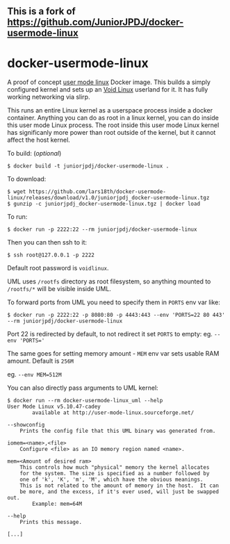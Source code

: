## This is a fork of https://github.com/JuniorJPDJ/docker-usermode-linux

# docker-usermode-linux

A proof of concept [user mode linux](https://en.wikipedia.org/wiki/User-mode_Linux)
Docker image. This builds a simply configured kernel and sets up an [Void Linux](https://voidlinux.org/)
userland for it. It has fully working networking via slirp.

This runs an entire Linux kernel as a userspace process inside a docker container.
Anything you can do as root in a linux kernel, you can do inside this user mode
Linux process. The root inside this user mode Linux kernel has significanly more
power than root outside of the kernel, but it cannot affect the host kernel.


To build: (_optional_)

```shell
$ docker build -t juniorjpdj/docker-usermode-linux .
```

To download:

```shell
$ wget https://github.com/lars18th/docker-usermode-linux/releases/download/v1.0/juniorjpdj_docker-usermode-linux.tgz
$ gunzip -c juniorjpdj_docker-usermode-linux.tgz | docker load
```

To run:

```shell
$ docker run -p 2222:22 --rm juniorjpdj/docker-usermode-linux
```

Then you can then ssh to it:

```shell
$ ssh root@127.0.0.1 -p 2222
```
Default root password is `voidlinux`.

UML uses `/rootfs` directory as root filesystem, so anything mounted to `/rootfs/*` will be visible inside UML.

To forward ports from UML you need to specify them in `PORTS` env var like:

```
$ docker run -p 2222:22 -p 8080:80 -p 4443:443 --env 'PORTS=22 80 443' --rm juniorjpdj/docker-usermode-linux
```

Port 22 is redirected by default, to not redirect it set `PORTS` to empty:
eg. `--env 'PORTS='`

The same goes for setting memory amount - `MEM` env var sets usable RAM amount. Default is `256M`

eg. `--env MEM=512M`

You can also directly pass arguments to UML kernel:

```shell
$ docker run --rm docker-usermode-linux_uml --help
User Mode Linux v5.10.47-cadey
        available at http://user-mode-linux.sourceforge.net/

--showconfig
    Prints the config file that this UML binary was generated from.

iomem=<name>,<file>
    Configure <file> as an IO memory region named <name>.

mem=<Amount of desired ram>
    This controls how much "physical" memory the kernel allocates
    for the system. The size is specified as a number followed by
    one of 'k', 'K', 'm', 'M', which have the obvious meanings.
    This is not related to the amount of memory in the host.  It can
    be more, and the excess, if it's ever used, will just be swapped out.
        Example: mem=64M

--help
    Prints this message.

[...]
```

